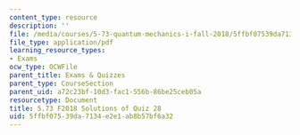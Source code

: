 ```yaml
---
content_type: resource
description: ''
file: /media/courses/5-73-quantum-mechanics-i-fall-2018/5ffbf07539da7134e2e1ab8b57bf6a32_MIT5_73F18_quiz28_soln.pdf
file_type: application/pdf
learning_resource_types:
- Exams
ocw_type: OCWFile
parent_title: Exams & Quizzes
parent_type: CourseSection
parent_uid: a72c23bf-10d3-fac1-556b-86be25ceb05a
resourcetype: Document
title: 5.73 F2018 Solutions of Quiz 28
uid: 5ffbf075-39da-7134-e2e1-ab8b57bf6a32
---
```


